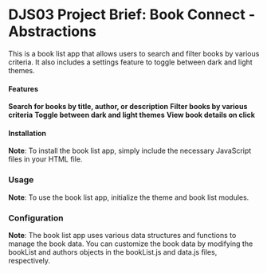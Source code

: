 # DJS03 Project Brief: Book Connect - Abstractions

This is a book list app that allows users to search and filter books by various criteria. It also includes a settings feature to toggle between dark and light themes.

#### Features

**Search for books by title, author, or description**
**Filter books by various criteria**
**Toggle between dark and light themes**
**View book details on click**

#### Installation 

**Note**: To install the book list app, simply include the necessary JavaScript files in your HTML file.

<script src="theme.js"></script>
<script src="bookList.js"></script>
<script src="data.js"></script>
<script src="main.js"></script>


### Usage 

**Note**: To use the book list app, initialize the theme and book list modules.

### Configuration

**Note**: The book list app uses various data structures and functions to manage the book data. You can customize the book data by modifying the bookList and authors objects in the bookList.js and data.js files, respectively.



